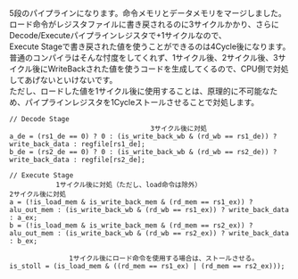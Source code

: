 5段のパイプラインになります。命令メモリとデータメモリをマージしました。</br>
ロード命令がレジスタファイルに書き戻されるのに3サイクルかかり、さらにDecode/Executeパイプラインレジスタで+1サイクルなので、</br>Execute Stageで書き戻された値を使うことができるのは4Cycle後になります。</br>
普通のコンパイラはそんな忖度をしてくれず、1サイクル後、2サイクル後、3サイクル後にWriteBackされた値を使うコードを生成してくるので、CPU側で対処してあげないといけないです。</br>
ただし、ロードした値を1サイクル後に使用することは、原理的に不可能なため、パイプラインレジスタを1Cycleストールさせることで対処します。


```
// Decode Stage
                          　　　　　 3サイクル後に対処        
a_de = (rs1_de == 0) ? 0 : (is_write_back_wb & (rd_wb == rs1_de)) ? write_back_data : regfile[rs1_de]; 
b_de = (rs2_de == 0) ? 0 : (is_write_back_wb & (rd_wb == rs2_de)) ? write_back_data : regfile[rs2_de];  
```


```
// Execute Stage
　　　　　　　1サイクル後に対処（ただし、load命令は除外）　　　　　　　　　　　　　　　　　　　　　　2サイクル後に対処　 
a = (!is_load_mem & is_write_back_mem & (rd_mem == rs1_ex)) ? alu_out_mem : (is_write_back_wb & (rd_wb == rs1_ex)) ? write_back_data : a_ex;
b = (!is_load_mem & is_write_back_mem & (rd_mem == rs2_ex)) ? alu_out_mem : (is_write_back_wb & (rd_wb == rs2_ex)) ? write_back_data : b_ex;

　　　　　　　　　1サイクル後にロード命令を使用する場合は、ストールさせる。　　　
is_stoll = (is_load_mem & ((rd_mem == rs1_ex) | (rd_mem == rs2_ex)));
```

